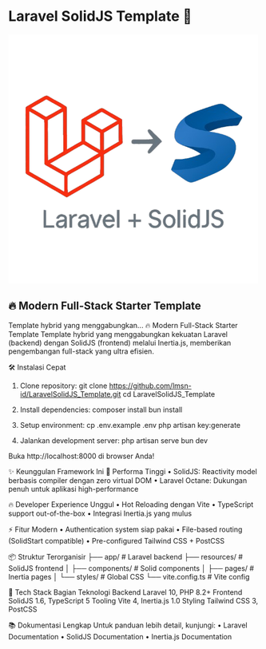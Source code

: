 # Laravel SolidJS Template 🚀

<div align="center">
  <img src="https://raw.githubusercontent.com/lmsn-id/LaravelSolidJS_Template/main/public/favicon.png" alt="Laravel+SolidJS Logo"  style="margin-right: 12px;" />
</div>

## 🔥 Modern Full-Stack Starter Template

Template hybrid yang menggabungkan...
🔥 Modern Full-Stack Starter Template
Template hybrid yang menggabungkan kekuatan Laravel (backend) dengan SolidJS (frontend) melalui Inertia.js, memberikan pengembangan full-stack yang ultra efisien.

🛠️ Instalasi Cepat

1.  Clone repository:
    git clone https://github.com/lmsn-id/LaravelSolidJS_Template.git
    cd LaravelSolidJS_Template

2.  Install dependencies:
    composer install
    bun install

3.  Setup environment:
    cp .env.example .env
    php artisan key:generate

4.  Jalankan development server:
    php artisan serve
    bun dev

Buka http://localhost:8000 di browser Anda!

✨ Keunggulan Framework Ini
🚀 Performa Tinggi
• SolidJS: Reactivity model berbasis compiler dengan zero virtual DOM
• Laravel Octane: Dukungan penuh untuk aplikasi high-performance

🔥 Developer Experience Unggul
• Hot Reloading dengan Vite
• TypeScript support out-of-the-box
• Integrasi Inertia.js yang mulus

⚡ Fitur Modern
• Authentication system siap pakai
• File-based routing (SolidStart compatible)
• Pre-configured Tailwind CSS + PostCSS

📦 Struktur Terorganisir
├── app/ # Laravel backend
├── resources/ # SolidJS frontend
│ ├── components/ # Solid components
│ ├── pages/ # Inertia pages
│ └── styles/ # Global CSS
└── vite.config.ts # Vite config

🧩 Tech Stack
Bagian Teknologi
Backend Laravel 10, PHP 8.2+
Frontend SolidJS 1.6, TypeScript 5
Tooling Vite 4, Inertia.js 1.0
Styling Tailwind CSS 3, PostCSS

📚 Dokumentasi Lengkap
Untuk panduan lebih detail, kunjungi:
• Laravel Documentation
• SolidJS Documentation
• Inertia.js Documentation
